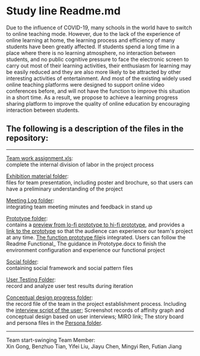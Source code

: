 # Study line Readme.md  
Due to the influence of COVID-19, many schools in the world have to switch to online teaching mode. However, due to the lack of the experience of online learning at home, the learning process and efficiency of many students have been greatly affected. If students spend a long time in a place where there is no learning atmosphere, no interaction between students, and no public cognitive pressure to face the electronic screen to carry out most of their learning activities, their enthusiasm for learning may be easily reduced and they are also more likely to be attracted by other interesting activities of entertainment. And most of the existing widely used online teaching platforms were designed to support online video conferences before, and will not have the function to improve this situation in a short time. As a result, we propose to achieve a learning progress sharing platform to improve the quality of online education by encouraging interaction between students.  

## The following is a description of the files in the repository:    

---

[Team work assignment.xls](https://github.com/DECO3500-start-swinging/project/blob/main/team%20work%20assignment.xls):  
complete the internal division of labor in the project process  

[Exhibition material folder](https://github.com/DECO3500-start-swinging/project/tree/main/Exhibition%20materials):  
files for team presentation, including poster and brochure, so that users can have a preliminary understanding of the project 

[Meeting Log folder](https://github.com/DECO3500-start-swinging/project/tree/main/Meeting%20Log):  
integrating team meeting minutes and feedback in stand up 

[Prototype folder](https://github.com/DECO3500-start-swinging/project/tree/main/Prototype):  
contains a [preview from lo-fi prototype to hi-fi prototype](https://github.com/DECO3500-start-swinging/project/tree/main/Prototype/Prototype%20Preview), and provides a [link to the prototype](https://github.com/DECO3500-start-swinging/project/blob/main/Prototype/Prototype%20Link) so that the audience can experience our team's project at any time. [The function prototype file](https://github.com/DECO3500-start-swinging/project/tree/main/Prototype/Function%20Prototype)is integrated. Users can follow the Readme Functional_ The guidance in Prototype.docx to finish the environment configuration and experience our functional project

[Social folder](https://github.com/DECO3500-start-swinging/project/tree/main/Social):  
containing social framework and social pattern files    

[User Testing Folder](https://github.com/DECO3500-start-swinging/project/tree/main/User%20Testing):  
record and analyze user test results during iteration    

[Conceptual design progress folder](https://github.com/DECO3500-start-swinging/project/tree/main/conceptual%20design%20progress):  
the record file of the team in the project establishment process. Including the [interview script of the user](https://github.com/DECO3500-start-swinging/project/tree/main/conceptual%20design%20progress/Interview%20Script); Screenshot records of affinity graph and conceptual design based on user interviews; MIRO link; The story board and persona files in the [Persona folder](https://github.com/DECO3500-start-swinging/project/tree/main/conceptual%20design%20progress/Persona).  
  
---

Team start-swinging 
Team Member:  
Xin Gong, Benzhuo Tian, Yifei Liu, Jiayu Chen, Mingyi Ren, Futian Jiang

